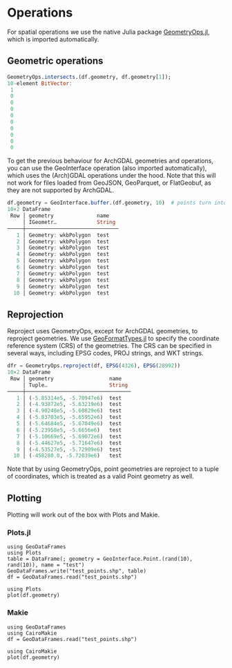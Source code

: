 # Operations

For spatial operations we use the native Julia package [GeometryOps.jl](https://juliageo.org/GeometryOps.jl/stable/), which is imported automatically.

## Geometric operations

```julia
GeometryOps.intersects.(df.geometry, df.geometry[1]);
10-element BitVector:
 1
 0
 0
 0
 0
 0
 0
 0
 0
 0
```

To get the previous behaviour for ArchGDAL geometries and operations, you can use the GeoInterface operation (also imported automatically), which uses the (Arch)GDAL operations under the hood. Note that this will not work for files loaded from GeoJSON, GeoParquet, or FlatGeobuf, as they are not supported by ArchGDAL.

```julia
df.geometry = GeoInterface.buffer.(df.geometry, 10)  # points turn into polygons
10×2 DataFrame
 Row │ geometry              name
     │ IGeometr…             String
─────┼──────────────────────────────
   1 │ Geometry: wkbPolygon  test
   2 │ Geometry: wkbPolygon  test
   3 │ Geometry: wkbPolygon  test
   4 │ Geometry: wkbPolygon  test
   5 │ Geometry: wkbPolygon  test
   6 │ Geometry: wkbPolygon  test
   7 │ Geometry: wkbPolygon  test
   8 │ Geometry: wkbPolygon  test
   9 │ Geometry: wkbPolygon  test
  10 │ Geometry: wkbPolygon  test
```

## Reprojection

Reproject uses GeometryOps, except for ArchGDAL geometries, to reproject geometries. We use [GeoFormatTypes.jl](https://juliageo.org/GeoFormatTypes.jl/stable/) to specify the coordinate reference system (CRS) of the geometries. The CRS can be specified in several ways, including EPSG codes, PROJ strings, and WKT strings.

```julia
dfr = GeometryOps.reproject(df, EPSG(4326), EPSG(28992))
10×2 DataFrame
 Row │ geometry                  name
     │ Tuple…                    String
─────┼──────────────────────────────────
   1 │ (-5.85314e5, -5.70947e6)  test
   2 │ (-4.93872e5, -5.63219e6)  test
   3 │ (-4.90248e5, -5.60829e6)  test
   4 │ (-5.83703e5, -5.65952e6)  test
   5 │ (-5.64684e5, -5.67049e6)  test
   6 │ (-5.23958e5, -5.6656e6)   test
   7 │ (-5.10669e5, -5.69072e6)  test
   8 │ (-5.44627e5, -5.71647e6)  test
   9 │ (-4.53527e5, -5.72909e6)  test
  10 │ (-458280.0, -5.72039e6)   test
```

Note that by using GeometryOps, point geometries are reproject to a tuple of coordinates, which is treated as a valid Point geometry as well.

## Plotting

Plotting will work out of the box with Plots and Makie.

### Plots.jl
```@setup plots
using GeoDataFrames
using Plots
table = DataFrame(; geometry = GeoInterface.Point.(rand(10), rand(10)), name = "test")
GeoDataFrames.write("test_points.shp", table)
df = GeoDataFrames.read("test_points.shp")
```

```@example plots
using Plots
plot(df.geometry)
```

### Makie
```@setup plots2
using GeoDataFrames
using CairoMakie
df = GeoDataFrames.read("test_points.shp")
```

```@example plots2
using CairoMakie
plot(df.geometry)
```
